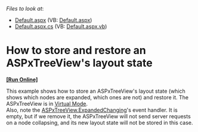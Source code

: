 <!-- default file list -->
*Files to look at*:

* [Default.aspx](./CS/WebSite/Default.aspx) (VB: [Default.aspx](./VB/WebSite/Default.aspx))
* [Default.aspx.cs](./CS/WebSite/Default.aspx.cs) (VB: [Default.aspx.vb](./VB/WebSite/Default.aspx.vb))
<!-- default file list end -->
# How to store and restore an ASPxTreeView's layout state
<!-- run online -->
**[[Run Online]](https://codecentral.devexpress.com/e2984/)**
<!-- run online end -->


<p>This example shows how to store an ASPxTreeView's layout state (which shows which nodes are expanded, which ones are not) and restore it. The ASPxTreeView is in <a href="http://documentation.devexpress.com/#AspNet/CustomDocument8575"><u>Virtual Mode</u></a>.<br />
Also, note the <a href="http://documentation.devexpress.com/#AspNet/DevExpressWebASPxTreeViewASPxTreeView_ExpandedChangingtopic"><u>ASPxTreeView.ExpandedChanging</u></a>'s event handler. It is empty, but if we remove it, the ASPxTreeView will not send server requests on a node collapsing, and its new layout state will not be stored in this case.</p>

<br/>


